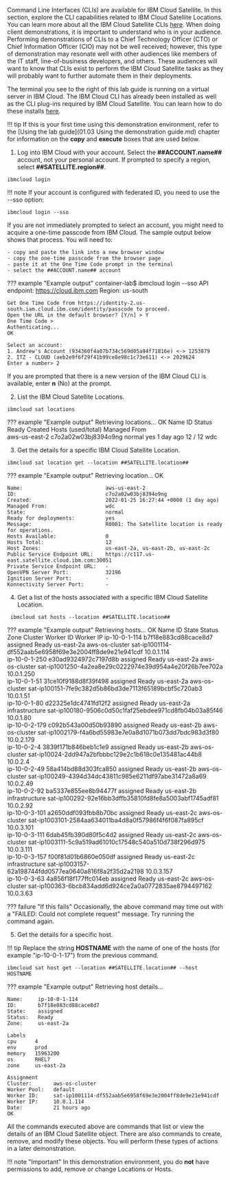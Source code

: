 Command Line Interfaces (CLIs) are available for IBM Cloud Satellite. In this section, explore the CLI capabilities related to IBM Cloud Satellite Locations. You can learn more about all the IBM Cloud Satellite CLIs <a href="https://cloud.ibm.com/docs/satellite?topic=satellite-satellite-cli-reference" target="_blank">here</a>. When doing client demonstrations, it is important to understand who is in your audience. Performing demonstrations of CLIs to a Chief Technology Officer (CTO) or Chief Information Officer (CIO) may not be well received; however, this type of demonstration may resonate well with other audiences like members of the IT staff, line-of-business developers, and others. These audiences will want to know that CLIs exist to perform the IBM Cloud Satellite tasks as they will probably want to further automate them in their deployments.

The terminal you see to the right of this lab guide is running on a virtual server in IBM Cloud. The IBM Cloud CLI has already been installed as well as the CLI plug-ins required by IBM Cloud Satellite. You can learn how to do these installs <a href="https://cloud.ibm.com/docs/satellite?topic=satellite-setup-cli" target="_blank">here</a>.

!!! tip
    If this is your first time using this demonstration environment, refer to the [Using the lab guide](01.03 Using the demonstration guide.md) chapter for information on the **copy** and **execute** boxes that are used below.

1.  Log into IBM Cloud with your account. Select the **##ACCOUNT.name##** account, not your personal account. If prompted to specify a region, select **##SATELLITE.region##**.

```execute
ibmcloud login 
```

!!! note
    If your account is configured with federated ID, you need to use the --sso option:

```execute
ibmcloud login --sso 
```

If you are not immediately prompted to select an account, you might need to acquire a one-time passcode from IBM Cloud. The sample output below shows that process. You will need to:

    - copy and paste the link into a new browser window
    - copy the one-time passcode from the browser page
    - paste it at the One Time Code prompt in the terminal
    - select the ##ACCOUNT.name## account

??? example "Example output"
    container-lab$ ibmcloud login --sso
    API endpoint: https://cloud.ibm.com
    Region: us-south
    
    Get One Time Code from https://identity-2.us-south.iam.cloud.ibm.com/identity/passcode to proceed.
    Open the URL in the default browser? [Y/n] > Y
    One Time Code >
    Authenticating...
    OK
    
    Select an account:
    1. Andrew's Account (934360f4a07b734c569d05a94f71816e) <-> 1253879
    2. ITZ - CLOUD (aeb2e9f6f29f41b99ce8e98c1c73e611) <-> 2029624   
    Enter a number> 2
 
 If you are prompted that there is a new version of the IBM Cloud CLI is available, enter **n** (No) at the prompt.

2. List the IBM Cloud Satellite Locations.

```execute
ibmcloud sat locations
```

??? example "Example output"
    Retrieving locations...
    OK
    Name            ID                     Status   Ready   Created     Hosts (used/total)   Managed From   
    aws-us-east-2   c7o2a02w03bj8394o9ng   normal   yes     1 day ago   12 / 12              wdc   
    
3. Get the details for a specific IBM Cloud Satellite Location.

```execute 
ibmcloud sat location get --location ##SATELLITE.location##
```

??? example "Example output"
    Retrieving location...
    OK
                                       
    Name:                           aws-us-east-2   
    ID:                             c7o2a02w03bj8394o9ng   
    Created:                        2022-01-25 16:27:44 +0000 (1 day ago)   
    Managed From:                   wdc   
    State:                          normal   
    Ready for deployments:          yes   
    Message:                        R0001: The Satellite location is ready for operations.   
    Hosts Available:                0   
    Hosts Total:                    12   
    Host Zones:                     us-east-2a, us-east-2b, us-east-2c   
    Public Service Endpoint URL:    https://c117.us-east.satellite.cloud.ibm.com:30051   
    Private Service Endpoint URL:   -   
    OpenVPN Server Port:            32196   
    Ignition Server Port:           -   
    Konnectivity Server Port:       -   

4. Get a list of the hosts associated with a specific IBM Cloud Satellite Location.

```execute
 ibmcloud sat hosts --location ##SATELLITE.location##
```
 
??? example "Example output"
    Retrieving hosts...
    OK
    Name            ID                     State      Status   Zone         Cluster          Worker ID                                                Worker IP         ip-10-0-1-114   b7f18e883cd88cace8d7   assigned   Ready    us-east-2a   aws-os-cluster   sat-ip1001114-df552aab5e6958f69e3e2004ff8de9e21e941cdf   10.0.1.114   
    ip-10-0-1-250   e30ad9324972c7197d8b   assigned   Ready    us-east-2a   aws-os-cluster   sat-ip1001250-4a2ea8e29c0222974e39d954a4e20f26b7ee702a   10.0.1.250   
    ip-10-0-1-51    31ce10f9188d8f39f498   assigned   Ready    us-east-2a   aws-os-cluster   sat-ip100151-7fe9c382d5b86bd3de7113f65189bcbf5c720ab3    10.0.1.51   
    ip-10-0-1-80    d22325e1dc4741fd12f2   assigned   Ready    us-east-2a   infrastructure   sat-ip100180-9506c0d50c1faf25ebdee971cd8fb04b03a85f46    10.0.1.80   
    ip-10-0-2-179   c092b543a00d50b93890   assigned   Ready    us-east-2b   aws-os-cluster   sat-ip1002179-f4a6bd55983e7e0a8d1071b073dd7bdc983d3f80   10.0.2.179   
    ip-10-0-2-4     3839f171b846beb1c1e9   assigned   Ready    us-east-2b   aws-os-cluster   sat-ip10024-2dd947a2bfbbbc129e2c1b618c0e135481ac44b8     10.0.2.4   
    ip-10-0-2-49    58a414bd88d303fca850   assigned   Ready    us-east-2b   aws-os-cluster   sat-ip100249-4394d34dc43811c985e6211df97abe31472a8a69    10.0.2.49   
    ip-10-0-2-92    ba5337e855ee8b94477f   assigned   Ready    us-east-2b   infrastructure   sat-ip100292-92e16bb3dffb35810fd8fe8a5003abf1745adf81    10.0.2.92   
    ip-10-0-3-101   a2650ddf093fbb8b70bc   assigned   Ready    us-east-2c   aws-os-cluster   sat-ip1003101-2584aa634011ba4d8a0f57986f4f6f087fa895cf   10.0.3.101   
    ip-10-0-3-111   6dab45fb390d80f5c4d2   assigned   Ready    us-east-2c   aws-os-cluster   sat-ip1003111-5c9a519ad61010c17548c540a510d738f296d975   10.0.3.111   
    ip-10-0-3-157   f00f81d01b6860e050df   assigned   Ready    us-east-2c   infrastructure   sat-ip1003157-62a198744fdd0577ea0640a816f8a2f35d2a2198   10.0.3.157   
    ip-10-0-3-63    4a856f18f177ffc014eb   assigned   Ready    us-east-2c   aws-os-cluster   sat-ip100363-6bcb834add6d924ce2a0a0772835ae8794497162    10.0.3.63   

??? failure "If this fails"
    Occasionally, the above command may time out with a "FAILED: Could not complete request" message.  Try running the command again.

5. Get the details for a specific host.

!!! tip
    Replace the string **HOSTNAME** with the name of one of the hosts (for example "ip-10-0-1-17") from the previous command.

```copycommand
ibmcloud sat host get --location ##SATELLITE.location## --host HOSTNAME
```

??? example "Example output"
    Retrieving host details...
    
    Name:     ip-10-0-1-114   
    ID:       b7f18e883cd88cace8d7   
    State:    assigned   
    Status:   Ready   
    Zone:     us-east-2a   
    
    Labels      
    cpu      4   
    env      prod   
    memory   15963200   
    os       RHEL7   
    zone     us-east-2a   
    
    Assignment        
    Cluster:       aws-os-cluster   
    Worker Pool:   default   
    Worker ID:     sat-ip1001114-df552aab5e6958f69e3e2004ff8de9e21e941cdf   
    Worker IP:     10.0.1.114   
    Date:          21 hours ago   
    OK

All the commands executed above are commands that list or view the details of an IBM Cloud Satellite object. There are also commands to create, remove, and modify these objects. You will perform these types of actions in a later demonstration. 

!!! note "Important"
    In this demonstration environment, you do **not** have permissions to add, remove or change Locations or Hosts.

